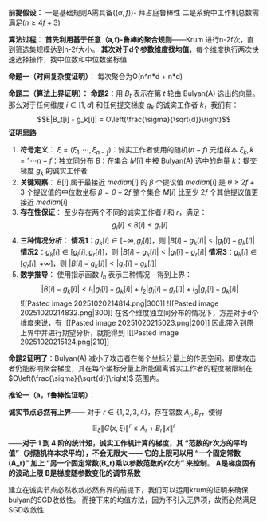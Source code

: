 **前提假设：**
一是基础规则A需具备$((\alpha,f))$- 拜占庭鲁棒性
二是系统中工作机总数需满足$(n \geq 4f + 3)$

**算法过程**：
**首先利用基于任意（a,f)-鲁棒的聚合规则**——Krum
进行n-2f次，直到筛选集规模达到n-2f大小。
**其次对于d个参数维度找均值**，每个维度执行两次快速选择操作，找中位数和中位数坐标值

**命题一（时间复杂度证明）**：
每次聚合为O(n^n\*d + n*d)

**命题二（算法上界证明）：**
**命题2**：用 $B_t$ 表示在第 $t$ 轮由 Bulyan(A) 选出的向量。那么对于任何维度 $i \in [1,d]$ 和任何提交梯度 $g_k$ 的诚实工作者 $k$，我们有： $$E|B_t[i] - g_k[i]| = O\left(\frac{\sigma}{\sqrt{d}}\right)$$**证明思路** 
1. **符号定义**： 
    $\xi = (\xi_1, \cdots, \xi_{n-f})$：诚实工作者使用的随机$(n-f)$ 元组样本
    $\xi_k, k=1 \cdots n-f$：独立同分布 
    $B$：在集合 $M[i]$ 中被 Bulyan(A) 选中的向量 
    $k$：提交梯度 $g_k$ 的诚实工作者 
2. **关键观察**： $B[i]$ 属于最接近 $median[i]$ 的 $\beta$ 个提议值 
   $median[i]$ 是 $\theta \geq 2f+3$ 个提议值的中位数坐标 
   $\beta = \theta - 2f$ 
   整个集合 $M[i]$ 比至少 $2f$ 个其他提议值更接近 $median[i]$ 
3. **存在性保证**： 至少存在两个不同的诚实工作者 $l$ 和 $r$，满足： $$g_l[i] \leq B[i] \leq g_r[i]$$
4. **三种情况分析**： 
   **情况1**：$g_k[i] \in [-\infty, g_l[i]]$，则 $|B[i] - g_k[i]| < |g_l[i] - g_k[i]|$ 
   **情况2**：$g_k[i] \in [g_l[i], g_r[i]]$，则 $|B[i] - g_k[i]| < |g_l[i] - g_r[i]|$ 
   **情况3**：$g_k[i] \in [g_r[i], +\infty]$，则 $|B[i] - g_k[i]| < |g_r[i] - g_k[i]|$ 
5. **数学推导**： 使用指示函数 $I_h$ 表示三种情况 - 得到上界： $$|B[i] - g_k[i]| < I_1|g_l[i] - g_k[i]| + I_2|g_l[i] - g_r[i]| + I_3|g_r[i] - g_k[i]|$$ ![[Pasted image 20251020214814.png|300]]
   ![[Pasted image 20251020214832.png|300]]
   在各个维度独立同分布的情况下，方差对于d个维度来说，有
   ![[Pasted image 20251020215023.png|200]]
   因此带入到原上界中并进行期望分析，就能得到
   ![[Pasted image 20251020215124.png|210]]

**命题2证明了**：Bulyan(A) 减小了攻击者在每个坐标分量上的作恶空间。即使攻击者仍能影响聚合梯度，其在每个坐标分量上所能偏离诚实工作者的程度被限制在 $O\left(\frac{\sigma}{\sqrt{d}}\right)$ 范围内。

**推论一（a，f鲁棒性证明）：**

**诚实节点必然有上界**——
对于 $r \in \{1,2,3,4\}$，存在常数 $A_r, B_r$，使得
$$
\mathbb{E}_\xi\|G(x,\xi)\|^r \leq A_r + B_r\|x\|^r
$$
——**对于 1 到 4 阶的统计矩，诚实工作机计算的梯度，其 “范数的r次方的平均值”（对随机样本求平均），不会无限大 —— 它的上限可以用 “一个固定常数(A_r)” 加上 “另一个固定常数(B_r)乘以参数范数的r次方” 来控制**。
**A是梯度固有的波动上限**
**B是梯度随参数变化的调节系数**

建立在诚实节点必然收敛必然有界的前提下，我们可以运用krum的证明来确保bulyan的SGD收敛性。
而接下来的均值方法，因为不引入无界项，故而必然满足SGD收敛性